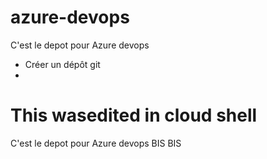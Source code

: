 # azure-devops
C'est le depot pour Azure devops
- Créer un dépôt git
- 

# This wasedited in cloud shell
C'est le depot pour Azure devops BIS BIS

